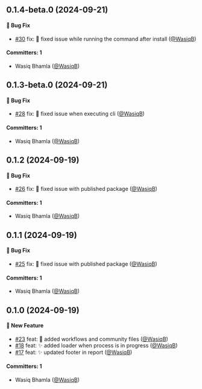 




## 0.1.4-beta.0 (2024-09-21)

#### :bug: Bug Fix
* [#30](https://github.com/WasiqB/ultra-report/pull/30) fix: 🐛 fixed issue while running the command after install ([@WasiqB](https://github.com/WasiqB))

#### Committers: 1
- Wasiq Bhamla ([@WasiqB](https://github.com/WasiqB))

## 0.1.3-beta.0 (2024-09-21)

#### :bug: Bug Fix
* [#28](https://github.com/WasiqB/ultra-report/pull/28) fix: :bug: fixed issue when executing cli ([@WasiqB](https://github.com/WasiqB))

#### Committers: 1
- Wasiq Bhamla ([@WasiqB](https://github.com/WasiqB))

## 0.1.2 (2024-09-19)

#### :bug: Bug Fix
* [#26](https://github.com/WasiqB/ultra-report/pull/26) fix: 🐛 fixed issue with published package ([@WasiqB](https://github.com/WasiqB))

#### Committers: 1
- Wasiq Bhamla ([@WasiqB](https://github.com/WasiqB))

## 0.1.1 (2024-09-19)

#### :bug: Bug Fix
* [#25](https://github.com/WasiqB/ultra-report/pull/25) fix: :bug: fixed issue with published package ([@WasiqB](https://github.com/WasiqB))

#### Committers: 1
- Wasiq Bhamla ([@WasiqB](https://github.com/WasiqB))

## 0.1.0 (2024-09-19)

#### :rocket: New Feature
* [#23](https://github.com/WasiqB/ultra-report/pull/23) feat: :green_heart: added workflows and community files ([@WasiqB](https://github.com/WasiqB))
* [#18](https://github.com/WasiqB/ultra-report/pull/18) feat: :sparkles: added loader when process is in progress ([@WasiqB](https://github.com/WasiqB))
* [#17](https://github.com/WasiqB/ultra-report/pull/17) feat: :sparkles: updated footer in report ([@WasiqB](https://github.com/WasiqB))

#### Committers: 1
- Wasiq Bhamla ([@WasiqB](https://github.com/WasiqB))

